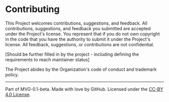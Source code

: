 # Contributing

This Project welcomes contributions, suggestions, and feedback. All contributions, suggestions, and feedback you submitted are accepted under the Project's license. You represent that if you do not own copyright in the code that you have the authority to submit it under the Project's license. All feedback, suggestions, or contributions are not confidential.

[Should be further filled in by the project - including defining the requirements to reach maintainer status]

The Project abides by the Organization's code of conduct and trademark policy.

---
Part of MVG-0.1-beta.
Made with love by GitHub. Licensed under the [CC-BY 4.0 License](https://creativecommons.org/licenses/by-sa/4.0/).
